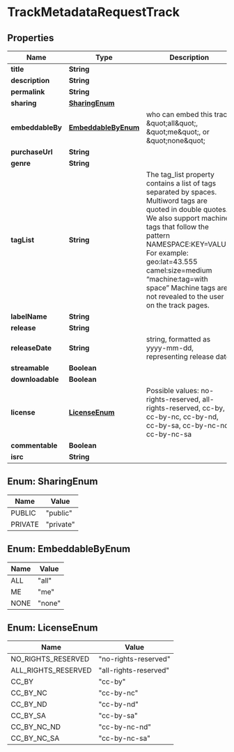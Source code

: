 

# TrackMetadataRequestTrack


## Properties

| Name | Type | Description | Notes |
|------------ | ------------- | ------------- | -------------|
|**title** | **String** |  |  [optional] |
|**description** | **String** |  |  [optional] |
|**permalink** | **String** |  |  [optional] |
|**sharing** | [**SharingEnum**](#SharingEnum) |  |  [optional] |
|**embeddableBy** | [**EmbeddableByEnum**](#EmbeddableByEnum) | who can embed this track \&quot;all\&quot;, \&quot;me\&quot;, or \&quot;none\&quot; |  [optional] |
|**purchaseUrl** | **String** |  |  [optional] |
|**genre** | **String** |  |  [optional] |
|**tagList** | **String** | The tag_list property contains a list of tags separated by spaces. Multiword tags are quoted in double quotes. We also support machine tags that follow the pattern NAMESPACE:KEY&#x3D;VALUE. For example: geo:lat&#x3D;43.555 camel:size&#x3D;medium “machine:tag&#x3D;with space” Machine tags are not revealed to the user on the track pages. |  [optional] |
|**labelName** | **String** |  |  [optional] |
|**release** | **String** |  |  [optional] |
|**releaseDate** | **String** | string, formatted as yyyy-mm-dd, representing release date |  [optional] |
|**streamable** | **Boolean** |  |  [optional] |
|**downloadable** | **Boolean** |  |  [optional] |
|**license** | [**LicenseEnum**](#LicenseEnum) | Possible values: no-rights-reserved, all-rights-reserved, cc-by, cc-by-nc, cc-by-nd, cc-by-sa, cc-by-nc-nd, cc-by-nc-sa |  [optional] |
|**commentable** | **Boolean** |  |  [optional] |
|**isrc** | **String** |  |  [optional] |



## Enum: SharingEnum

| Name | Value |
|---- | -----|
| PUBLIC | &quot;public&quot; |
| PRIVATE | &quot;private&quot; |



## Enum: EmbeddableByEnum

| Name | Value |
|---- | -----|
| ALL | &quot;all&quot; |
| ME | &quot;me&quot; |
| NONE | &quot;none&quot; |



## Enum: LicenseEnum

| Name | Value |
|---- | -----|
| NO_RIGHTS_RESERVED | &quot;no-rights-reserved&quot; |
| ALL_RIGHTS_RESERVED | &quot;all-rights-reserved&quot; |
| CC_BY | &quot;cc-by&quot; |
| CC_BY_NC | &quot;cc-by-nc&quot; |
| CC_BY_ND | &quot;cc-by-nd&quot; |
| CC_BY_SA | &quot;cc-by-sa&quot; |
| CC_BY_NC_ND | &quot;cc-by-nc-nd&quot; |
| CC_BY_NC_SA | &quot;cc-by-nc-sa&quot; |



